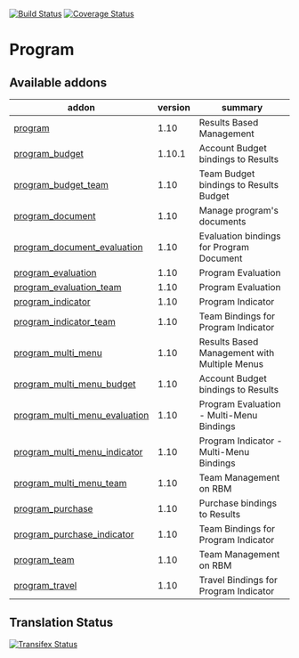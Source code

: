 [![Build Status](https://travis-ci.org/OCA/program.svg?branch=7.0)](https://travis-ci.org/OCA/program)
[![Coverage Status](https://coveralls.io/repos/OCA/program/badge.png?branch=7.0)](https://coveralls.io/r/OCA/program?branch=7.0)

Program
=======

[//]: # (addons)
Available addons
----------------
addon | version | summary
--- | --- | ---
[program](program/) | 1.10 | Results Based Management
[program_budget](program_budget/) | 1.10.1 | Account Budget bindings to Results
[program_budget_team](program_budget_team/) | 1.10 | Team Budget bindings to Results Budget
[program_document](program_document/) | 1.10 | Manage program's documents
[program_document_evaluation](program_document_evaluation/) | 1.10 | Evaluation bindings for Program Document
[program_evaluation](program_evaluation/) | 1.10 | Program Evaluation
[program_evaluation_team](program_evaluation_team/) | 1.10 | Program Evaluation
[program_indicator](program_indicator/) | 1.10 | Program Indicator
[program_indicator_team](program_indicator_team/) | 1.10 | Team Bindings for Program Indicator
[program_multi_menu](program_multi_menu/) | 1.10 | Results Based Management with Multiple Menus
[program_multi_menu_budget](program_multi_menu_budget/) | 1.10 | Account Budget bindings to Results
[program_multi_menu_evaluation](program_multi_menu_evaluation/) | 1.10 | Program Evaluation - Multi-Menu Bindings
[program_multi_menu_indicator](program_multi_menu_indicator/) | 1.10 | Program Indicator - Multi-Menu Bindings
[program_multi_menu_team](program_multi_menu_team/) | 1.10 | Team Management on RBM
[program_purchase](program_purchase/) | 1.10 | Purchase bindings to Results
[program_purchase_indicator](program_purchase_indicator/) | 1.10 | Team Bindings for Program Indicator
[program_team](program_team/) | 1.10 | Team Management on RBM
[program_travel](program_travel/) | 1.10 | Travel Bindings for Program Indicator

[//]: # (end addons)

Translation Status
------------------
[![Transifex Status](https://www.transifex.com/projects/p/OCA-program-7-0/chart/image_png)](https://www.transifex.com/projects/p/OCA-program-7-0)
